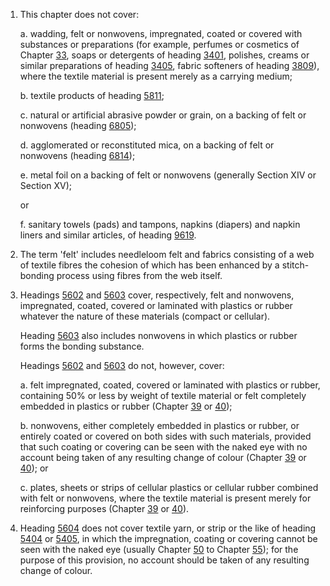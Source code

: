 1. This chapter does not cover:

    a. wadding, felt or nonwovens, impregnated, coated or covered with substances or preparations (for example, perfumes or cosmetics of Chapter [33](/chapters/33), soaps or detergents of heading [3401](/headings/3401), polishes, creams or similar preparations of heading [3405](/headings/3405), fabric softeners of heading [3809](/headings/3809)), where the textile material is
    present merely as a carrying medium;

    b. textile products of heading [5811](/headings/5811);

    c. natural or artificial abrasive powder or grain, on a backing of felt or nonwovens (heading [6805](/headings/6805));

    d. agglomerated or reconstituted mica, on a backing of felt or nonwovens (heading [6814](/headings/6814));

    e. metal foil on a backing of felt or nonwovens (generally Section XIV or Section XV); 

    or

    f. sanitary towels (pads) and tampons, napkins (diapers) and napkin liners and similar articles, of heading [9619](/headings/9619).

2. The term 'felt' includes needleloom felt and fabrics consisting of a web of textile fibres the cohesion of which has been enhanced by a stitch-bonding process using fibres from the web itself.

3. Headings [5602](/headings/5602) and [5603](/headings/5603) cover, respectively, felt and nonwovens, impregnated, coated, covered or laminated with plastics or rubber whatever the nature of these materials (compact or cellular).

    Heading [5603](/headings/5603) also includes nonwovens in which plastics or rubber forms the bonding substance.

    Headings [5602](/headings/5602) and [5603](/headings/5603) do not, however, cover:

    a. felt impregnated, coated, covered or laminated with plastics or rubber, containing 50% or less by weight of textile material or felt completely embedded in plastics or rubber (Chapter [39](/chapters/39) or [40](/chapters/40));

    b. nonwovens, either completely embedded in plastics or rubber, or entirely coated or covered on both sides with such materials, provided that such coating or covering can be seen with the naked eye with no account being taken of any resulting change of colour (Chapter [39](/chapters/39) or [40](/chapters/40)); or

    c. plates, sheets or strips of cellular plastics or cellular rubber combined with felt or nonwovens, where the textile material is present merely for reinforcing purposes (Chapter [39](/chapters/39) or [40](/chapters/40)).

4. Heading [5604](/headings/5604) does not cover textile yarn, or strip or the like of heading [5404](/headings/5404) or [5405](/headings/5405), in which the impregnation, coating or covering cannot be seen with the naked eye (usually Chapter [50](/chapters/50) to Chapter [55](/chapters/55)); for the purpose of this provision, no account should be taken of any resulting change of colour.
